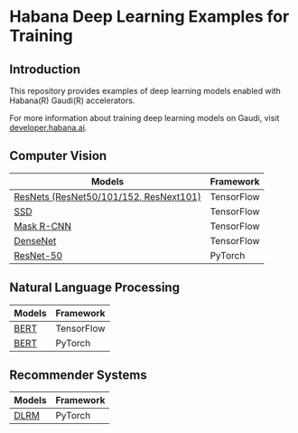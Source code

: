 # Habana Deep Learning Examples for Training

## Introduction

This repository provides examples of deep learning models enabled with Habana(R) Gaudi(R) accelerators.

For more information about training deep learning models on Gaudi, visit [developer.habana.ai](https://developer.habana.ai/resources/).

## Computer Vision
| Models  | Framework |
| ------------- | ------------- |
| [ResNets (ResNet50/101/152, ResNext101) ](TensorFlow/computer_vision/Resnets)  |TensorFlow |
| [SSD](TensorFlow/computer_vision/SSD_ResNet34) |TensorFlow |
| [Mask R-CNN](TensorFlow/computer_vision/maskrcnn_matterport_demo) |TensorFlow |
| [DenseNet](TensorFlow/computer_vision/densenet_keras) |TensorFlow |
| [ResNet-50](PyTorch/computer-vision/ImageClassification/ResNet)  | PyTorch |

## Natural Language Processing
| Models  | Framework |
| ------------- | ------------- |
| [BERT](TensorFlow/nlp/bert) |TensorFlow |
| [BERT](PyTorch/nlp/bert) |PyTorch |

## Recommender Systems
| Models  | Framework |
| ------------- | ------------- |
| [DLRM](PyTorch/recommendation/dlrm) |PyTorch |


